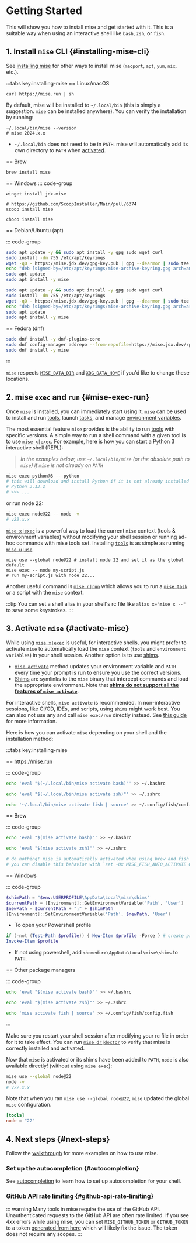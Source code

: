 <!-- markdownlint-disable MD034 -->

# Getting Started

This will show you how to install mise and get started with it. This is a suitable way when using an interactive shell like `bash`, `zsh`, or `fish`.

## 1. Install `mise` CLI {#installing-mise-cli}

See [installing mise](/installing-mise) for other ways to install mise (`macport`, `apt`, `yum`, `nix`, etc.).

:::tabs key:installing-mise
== Linux/macOS

```shell
curl https://mise.run | sh
```

By default, mise will be installed to `~/.local/bin` (this is simply a suggestion. `mise` can be installed anywhere).
You can verify the installation by running:

```shell
~/.local/bin/mise --version
# mise 2024.x.x
```

- `~/.local/bin` does not need to be in `PATH`. mise will automatically add its own directory to `PATH`
  when [activated](#activate-mise).

== Brew

```shell
brew install mise
```

== Windows
::: code-group

```shell [winget]
winget install jdx.mise
```

```shell [scoop]
# https://github.com/ScoopInstaller/Main/pull/6374
scoop install mise
```

```shell [chocolatey]
choco install mise
```

== Debian/Ubuntu (apt)

::: code-group

```sh [amd64]
sudo apt update -y && sudo apt install -y gpg sudo wget curl
sudo install -dm 755 /etc/apt/keyrings
wget -qO - https://mise.jdx.dev/gpg-key.pub | gpg --dearmor | sudo tee /etc/apt/keyrings/mise-archive-keyring.gpg 1> /dev/null
echo "deb [signed-by=/etc/apt/keyrings/mise-archive-keyring.gpg arch=amd64] https://mise.jdx.dev/deb stable main" | sudo tee /etc/apt/sources.list.d/mise.list
sudo apt update
sudo apt install -y mise
```

```sh [arm64]
sudo apt update -y && sudo apt install -y gpg sudo wget curl
sudo install -dm 755 /etc/apt/keyrings
wget -qO - https://mise.jdx.dev/gpg-key.pub | gpg --dearmor | sudo tee /etc/apt/keyrings/mise-archive-keyring.gpg 1> /dev/null
echo "deb [signed-by=/etc/apt/keyrings/mise-archive-keyring.gpg arch=arm64] https://mise.jdx.dev/deb stable main" | sudo tee /etc/apt/sources.list.d/mise.list
sudo apt update
sudo apt install -y mise
```

== Fedora (dnf)

```sh
sudo dnf install -y dnf-plugins-core
sudo dnf config-manager addrepo --from-repofile=https://mise.jdx.dev/rpm/mise.repo
sudo dnf install -y mise
```

:::

`mise` respects [`MISE_DATA_DIR`](/configuration) and [`XDG_DATA_HOME`](/configuration) if you'd like
to change these locations.

## 2. mise `exec` and `run` {#mise-exec-run}

Once `mise` is installed, you can immediately start using it. `mise` can be used to install and run [tools](/dev-tools/), launch [tasks](/tasks/), and manage [environment variables](/environments/).

The most essential feature `mise` provides is the ability to run [tools](/dev-tools/) with specific versions. A simple way to run a shell command with a given tool is to use [`mise x|exec`](/cli/exec.html). For example, here is how you can start a Python 3 interactive shell (REPL):

> _In the examples below, use `~/.local/bin/mise` (or the absolute path to `mise`) if `mise` is not already on `PATH`_

```sh
mise exec python@3 -- python
# this will download and install Python if it is not already installed
# Python 3.13.2
# >>> ...
```

or run node 22:

```sh
mise exec node@22 -- node -v
# v22.x.x
```

[`mise x|exec`](/cli/exec.html) is a powerful way to load the current `mise` context (tools & environment variables) without modifying your shell session or running ad-hoc commands with mise tools set. Installing [`tools`](/dev-tools/) is as simple as running [`mise u|use`](/cli/use.html).

```shell
mise use --global node@22 # install node 22 and set it as the global default
mise exec -- node my-script.js
# run my-script.js with node 22...
```

Another useful command is [`mise r|run`](/cli/run.html) which allows you to run a [`mise task`](/tasks/) or a script with the `mise` context.

:::tip
You can set a shell alias in your shell's rc file like `alias x="mise x --"` to save some keystrokes.
:::

## 3. Activate `mise` <Badge text="optional" /> {#activate-mise}

While using [`mise x|exec`](/cli/exec.html) is useful, for interactive shells, you might prefer to activate `mise` to automatically load the `mise` context (`tools` and `environment variables`) in your shell session. Another option is to use [shims](dev-tools/shims.md).

- [`mise activate`](/cli/activate) method updates your environment variable and `PATH` every time your prompt is run to ensure you use the correct versions.
- [Shims](dev-tools/shims.md) are symlinks to the `mise` binary that intercept commands and load the appropriate environment. Note that [**shims do not support all the features of `mise activate`**](/dev-tools/shims.html#shims-vs-path).

For interactive shells, `mise activate` is recommended. In non-interactive sessions, like CI/CD, IDEs, and scripts, using `shims` might work best. You can also not use any and call `mise exec/run` directly instead.
See [this guide](dev-tools/shims.md) for more information.

Here is how you can activate `mise` depending on your shell and the installation method:

:::tabs key:installing-mise

== https://mise.run

::: code-group

```sh [bash]
echo 'eval "$(~/.local/bin/mise activate bash)"' >> ~/.bashrc
```

```sh [zsh]
echo 'eval "$(~/.local/bin/mise activate zsh)"' >> ~/.zshrc
```

```sh [fish]
echo '~/.local/bin/mise activate fish | source' >> ~/.config/fish/config.fish
```

== Brew

::: code-group

```sh [bash]
echo 'eval "$(mise activate bash)"' >> ~/.bashrc
```

```sh [zsh]
echo 'eval "$(mise activate zsh)"' >> ~/.zshrc
```

```sh [fish]
# do nothing! mise is automatically activated when using brew and fish
# you can disable this behavior with `set -Ux MISE_FISH_AUTO_ACTIVATE 0`
```

== Windows

::: code-group

```powershell [powershell]
$shimPath = "$env:USERPROFILE\AppData\Local\mise\shims"
$currentPath = [Environment]::GetEnvironmentVariable('Path', 'User')
$newPath = $currentPath + ";" + $shimPath
[Environment]::SetEnvironmentVariable('Path', $newPath, 'User')
```

- To open your Powershell profile
```powershell [powershell]
if (-not (Test-Path $profile)) { New-Item $profile -Force } # create profile if it doesn't already exist
Invoke-Item $profile
```

- If not using powershell, add `<homedir>\AppData\Local\mise\shims` to `PATH`.

== Other package managers

::: code-group

```sh [bash]
echo 'eval "$(mise activate bash)"' >> ~/.bashrc
```

```sh [zsh]
echo 'eval "$(mise activate zsh)"' >> ~/.zshrc
```

```sh [fish]
echo 'mise activate fish | source' >> ~/.config/fish/config.fish
```

:::

Make sure you restart your shell session after modifying your rc file in order for it to take effect.
You can run [`mise dr|doctor`](/cli/doctor.html) to verify that mise is correctly installed and activated.

Now that `mise` is activated or its shims have been added to `PATH`, `node` is also available directly! (without using `mise exec`):

```sh
mise use --global node@22
node -v
# v22.x.x
```

Note that when you ran `mise use --global node@22`, `mise` updated the global `mise` configuration.

```toml [~/.config/mise/config.toml]
[tools]
node = "22"
```

## 4. Next steps {#next-steps}

Follow the [walkthrough](/walkthrough) for more examples on how to use mise.

### Set up the autocompletion {#autocompletion}

See [autocompletion](/installing-mise.html#autocompletion) to learn how to set up autocompletion for your shell.

### GitHub API rate limiting {#github-api-rate-limiting}

::: warning
Many tools in mise require the use of the GitHub API. Unauthenticated requests to the GitHub API are
often rate limited. If you see 4xx errors while using mise, you can set `MISE_GITHUB_TOKEN` or `GITHUB_TOKEN`
to a token [generated from here](https://github.com/settings/tokens/new?description=MISE_GITHUB_TOKEN) which
will likely fix the issue. The token does not require any scopes.
:::
